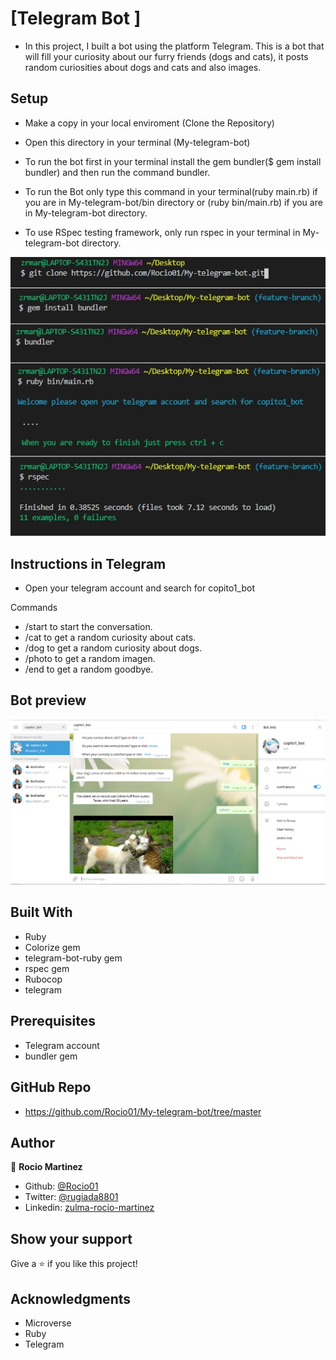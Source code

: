 # [Telegram Bot ]

- In this project, I built a bot using the platform Telegram. This is a bot that will fill your curiosity about our furry friends (dogs and cats), it posts random curiosities about dogs and cats and also images.

 
## Setup

- Make a copy in your local enviroment (Clone the Repository)

- Open this directory in your terminal (My-telegram-bot)

- To run the bot first in your terminal install the gem bundler($ gem install bundler) and then run the command bundler.

- To run the Bot only type this command in your terminal(ruby main.rb) if you are in My-telegram-bot/bin directory or (ruby bin/main.rb) if you are in My-telegram-bot directory.

- To use RSpec testing framework, only run rspec in your terminal in My-telegram-bot directory.

![screenshot](run-locally.jpg)

## Instructions in Telegram

- Open your telegram account and search for copito1_bot

Commands
- /start to start the conversation.
- /cat to get a random curiosity about cats.
- /dog to get a random curiosity about dogs.
- /photo to get a random imagen.
- /end to get a random goodbye.

## Bot preview

![screenshot](Captura-telegram.PNG)


## Built With

- Ruby
- Colorize gem
- telegram-bot-ruby gem
- rspec gem
- Rubocop
- telegram


## Prerequisites

- Telegram account
- bundler gem


## GitHub Repo

-  https://github.com/Rocio01/My-telegram-bot/tree/master


## Author


👤 **Rocio Martinez**

- Github: [@Rocio01](https://github.com/Rocio01)
- Twitter: [@rugiada8801](https://twitter.com/rugiada8801)
- Linkedin: [zulma-rocio-martinez](https://www.linkedin.com/in/zulma-rocio-martinez/)


## Show your support

Give a ⭐️ if you like this project!

## Acknowledgments

- Microverse
- Ruby
- Telegram

